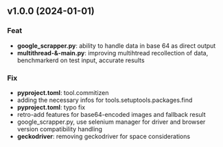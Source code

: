 ## v1.0.0 (2024-01-01)

### Feat

- **google_scrapper.py**: ability to handle data in base 64 as direct output
- **multithread-&-main.py**: improving multihtread recollection of data, benchmarkerd on test input, accurate results

### Fix

- **pyproject.toml**: tool.commitizen
- adding the necessary infos for tools.setuptools.packages.find
- **pyproject.toml**: typo fix
- retro-add features for base64-encoded images and fallback result
- google_scrapper.py, use selenium manager for driver and browser version compatibility handling
- **geckodriver**: removing geckodriver for space considerations
